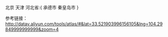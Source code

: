 北京
天津
河北省:{
  承德市
  秦皇岛市
}


参考链接：http://datav.aliyun.com/tools/atlas/#&lat=33.521903996156105&lng=104.29849999999999&zoom=4
